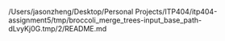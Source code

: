 /Users/jasonzheng/Desktop/Personal Projects/ITP404/itp404-assignment5/tmp/broccoli_merge_trees-input_base_path-dLvyKj0G.tmp/2/README.md